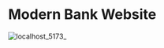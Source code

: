 # Modern Bank Website
![localhost_5173_](https://github.com/daiannebauer/modern_bank/assets/131558307/f1df98d0-b129-48ba-a073-556532997d10)
